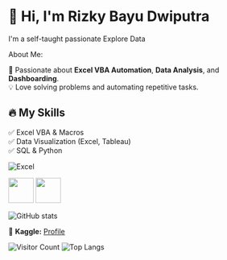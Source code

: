 # 👋 Hi, I'm Rizky Bayu Dwiputra  
I'm a self-taught passionate Explore Data

About Me:

🚀 Passionate about **Excel VBA Automation**, **Data Analysis**, and **Dashboarding**.  
💡 Love solving problems and automating repetitive tasks.  

## 🔥 My Skills  
✅ Excel VBA & Macros  
✅ Data Visualization (Excel, Tableau)  
✅ SQL & Python

![Excel](https://img.shields.io/badge/Microsoft_Excel-217346?style=for-the-badge&logo=microsoft-excel&logoColor=white)

<img src="https://cdn.jsdelivr.net/gh/devicons/devicon/icons/excel/excel-original.svg" width="50" height="50"/>
<img src="https://cdn.jsdelivr.net/gh/devicons/devicon/icons/github/github-original.svg" width="50" height="50"/>


![GitHub stats](https://github-readme-stats.vercel.app/api?username=yourusername&show_icons=true&theme=dark)

🔗 **Kaggle:** [Profile](https://www.kaggle.com/rizkybayudwiputra)

![Visitor Count](https://komarev.com/ghpvc/?username=yourusername&color=blue) ![Top Langs](https://github-readme-stats.vercel.app/api/top-langs/?username=yourusername&layout=compact&theme=dark)
